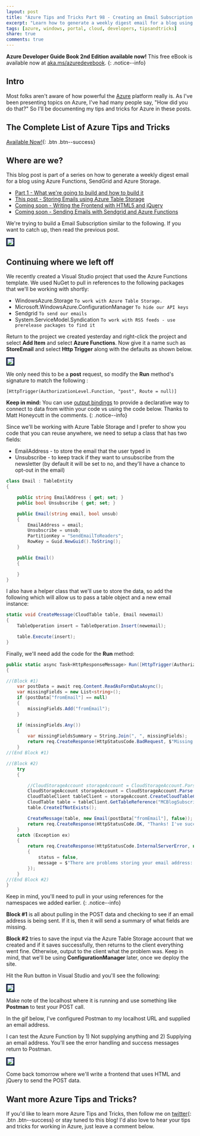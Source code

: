 ```yaml
---
layout: post
title: "Azure Tips and Tricks Part 98 - Creating an Email Subscription with Azure Functions - Storing Emails"
excerpt: "Learn how to generate a weekly digest email for a blog using Azure Functions, SendGrid and Azure Storage"
tags: [azure, windows, portal, cloud, developers, tipsandtricks]
share: true
comments: true
---
```


**Azure Developer Guide Book 2nd Edition available now!** This free eBook is available now at [aka.ms/azuredevebook](https://aka.ms/azuredevebook).
{: .notice--info}

## Intro

Most folks aren't aware of how powerful the [Azure](http://www.azure.com) platform really is. As I've been presenting topics on Azure, I've had many people say, "How did you do that?" So I'll be documenting my tips and tricks for Azure in these posts.

## The Complete List of Azure Tips and Tricks

[Available Now!](https://michaelcrump.net/azure-tips-and-tricks-complete-list/){: .btn .btn--success} 

## Where are we?

This blog post is part of a series on how to generate a weekly digest email for a blog using Azure Functions, SendGrid and Azure Storage. 

* [Part 1 - What we're going to build and how to build it](http://www.michaelcrump.net/azure-tips-and-tricks97/)
* [This post - Storing Emails using Azure Table Storage](http://www.michaelcrump.net/azure-tips-and-tricks98/)
* [Coming soon - Writing the Frontend with HTML5 and jQuery](http://www.michaelcrump.net/azure-tips-and-tricks99/)
* [Coming soon - Sending Emails with Sendgrid and Azure Functions](http://www.michaelcrump.net/azure-tips-and-tricks100/)

We're trying to build a Email Subscription similar to the following. If you want to catch up, then read the previous post. 

<img style="border:3px solid #021a40" src="/files/emailsub1.png">

## Continuing where we left off

We recently created a Visual Studio project that used the Azure Functions template. We used NuGet to pull in references to the following packages that we'll be working with shortly:

* WindowsAzure.Storage `To work with Azure Table Storage.`
* Microsoft.WindowsAzure.ConfigurationManager `To hide our API keys`
* Sendgrid `To send our emails`
* System.ServiceModel.Syndication `To work with RSS feeds - use prerelease packages to find it`

Return to the project we created yesterday and right-click the project and select **Add Item** and select **Azure Functions**. Now give it a name such as **StoreEmail** and select **Http Trigger** along with the defaults as shown below.

<img style="border:3px solid #021a40" src="/files/emailsub6.png">

We only need this to be a **post** request, so modify the **Run** method's signature to match the following :

`[HttpTrigger(AuthorizationLevel.Function, "post", Route = null)]`

**Keep in mind:** You can use [output bindings](https://docs.microsoft.com/en-us/azure/azure-functions/functions-triggers-bindings) to provide a declarative way to connect to data from within your code vs using the code below. Thanks to Matt Honeycutt in the comments. 
{: .notice--info} 

Since we'll be working with Azure Table Storage and I prefer to show you code that you can reuse anywhere, we need to setup a class that has two fields: 

* EmailAddress - to store the email that the user typed in
* Unsubscribe - to keep track if they want to unsubscribe from the newsletter (by default it will be set to no, and they'll have a chance to opt-out in the email)

```csharp
class Email : TableEntity
{

    public string EmailAddress { get; set; }
    public bool Unsubscribe { get; set; }

    public Email(string email, bool unsub)
    {
        EmailAddress = email;
        Unsubscribe = unsub;
        PartitionKey = "SendEmailToReaders";
        RowKey = Guid.NewGuid().ToString();
    }

    public Email()
    {

    }
}

```

I also have a helper class that we'll use to store the data, so add the following which will allow us to pass a table object and a new email instance: 

```csharp
static void CreateMessage(CloudTable table, Email newemail)
{
    TableOperation insert = TableOperation.Insert(newemail);

    table.Execute(insert);
}
```

Finally, we'll need add the code for the **Run** method: 

```csharp
public static async Task<HttpResponseMessage> Run([HttpTrigger(AuthorizationLevel.Function, "post", Route = null)]HttpRequestMessage req, TraceWriter log)
{

//(Block #1)
    var postData = await req.Content.ReadAsFormDataAsync();  
    var missingFields = new List<string>(); 
    if (postData["fromEmail"] == null)
    {
        missingFields.Add("fromEmail");
    }

    if (missingFields.Any())
    {
        var missingFieldsSummary = String.Join(", ", missingFields);
        return req.CreateResponse(HttpStatusCode.BadRequest, $"Missing field(s): {missingFieldsSummary}");
    }
//(End Block #1)

//(Block #2)
    try
    {

        //CloudStorageAccount storageAccount = CloudStorageAccount.Parse(ConfigurationManager.AppSettings["TableStorageConnString"]); to be used later on
        CloudStorageAccount storageAccount = CloudStorageAccount.Parse("AzureStorageAPIKey");
        CloudTableClient tableClient = storageAccount.CreateCloudTableClient();
        CloudTable table = tableClient.GetTableReference("MCBlogSubscribers");
        table.CreateIfNotExists();

        CreateMessage(table, new Email(postData["fromEmail"], false));
        return req.CreateResponse(HttpStatusCode.OK, "Thanks! I've successfully recieved your request. ");
    }
    catch (Exception ex)
    {
        return req.CreateResponse(HttpStatusCode.InternalServerError, new
        {
            status = false,
            message = $"There are problems storing your email address: {ex.GetType()}"
        });
    }
//(End Block #2)
}
```

Keep in mind, you'll need to pull in your using references for the namespaces we added earlier.
{: .notice--info} 

**Block #1** is all about pulling in the POST data and checking to see if an email address is being sent. If it is, then it will send a summary of what fields are missing. 

**Block #2** tries to save the input via the Azure Table Storage account that we created and if it saves successfully, then returns to the client everything went fine. Otherwise, output to the client what the problem was. Keep in mind, that we'll be using **ConfigurationManager** later, once we deploy the site. 

Hit the Run button in Visual Studio and you'll see the following: 

<img style="border:3px solid #021a40" src="/files/emailsub7.png">

Make note of the localhost where it is running and use something like **Postman** to test your POST call. 

In the gif below, I've configured Postman to my localhost URL and supplied an email address. 

I can test the Azure Function by 1) Not supplying anything and 2) Supplying an email address. You'll see the error handling and success messages return to Postman. 

<img style="border:3px solid #021a40" src="/files/emailsub7.gif">

Come back tomorrow where we'll write a frontend that uses HTML and jQuery to send the POST data. 


## Want more Azure Tips and Tricks?

If you'd like to learn more Azure Tips and Tricks, then follow me on [twitter](http://twitter.com/mbcrump){: .btn .btn--success} or stay tuned to this blog! I'd also love to hear your tips and tricks for working in Azure, just leave a comment below. 